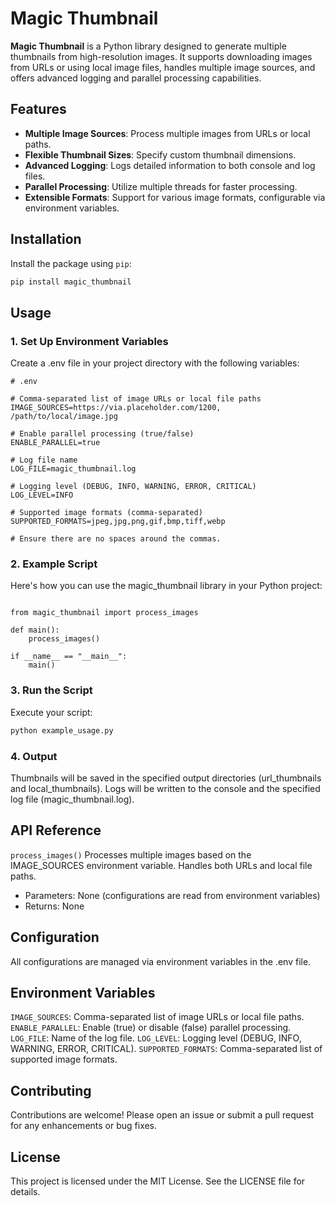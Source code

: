 # Magic Thumbnail

**Magic Thumbnail** is a Python library designed to generate multiple thumbnails from high-resolution images. It supports downloading images from URLs or using local image files, handles multiple image sources, and offers advanced logging and parallel processing capabilities.

## Features

- **Multiple Image Sources**: Process multiple images from URLs or local paths.
- **Flexible Thumbnail Sizes**: Specify custom thumbnail dimensions.
- **Advanced Logging**: Logs detailed information to both console and log files.
- **Parallel Processing**: Utilize multiple threads for faster processing.
- **Extensible Formats**: Support for various image formats, configurable via environment variables.

## Installation

Install the package using `pip`:

```bash
pip install magic_thumbnail
```

## Usage
### 1. Set Up Environment Variables
Create a .env file in your project directory with the following variables:

```
# .env

# Comma-separated list of image URLs or local file paths
IMAGE_SOURCES=https://via.placeholder.com/1200, /path/to/local/image.jpg

# Enable parallel processing (true/false)
ENABLE_PARALLEL=true

# Log file name
LOG_FILE=magic_thumbnail.log

# Logging level (DEBUG, INFO, WARNING, ERROR, CRITICAL)
LOG_LEVEL=INFO

# Supported image formats (comma-separated)
SUPPORTED_FORMATS=jpeg,jpg,png,gif,bmp,tiff,webp

# Ensure there are no spaces around the commas.

```

### 2. Example Script
Here's how you can use the magic_thumbnail library in your Python project:

```# example_usage.py

from magic_thumbnail import process_images

def main():
    process_images()

if __name__ == "__main__":
    main()
```


### 3. Run the Script
Execute your script:
```bash
python example_usage.py
```

### 4. Output
Thumbnails will be saved in the specified output directories (url_thumbnails and local_thumbnails). Logs will be written to the console and the specified log file (magic_thumbnail.log).

## API Reference
`process_images()`
Processes multiple images based on the IMAGE_SOURCES environment variable. Handles both URLs and local file paths.
- Parameters: None (configurations are read from environment variables)
- Returns: None

## Configuration
All configurations are managed via environment variables in the .env file.

## Environment Variables
`IMAGE_SOURCES`: Comma-separated list of image URLs or local file paths.
`ENABLE_PARALLEL`: Enable (true) or disable (false) parallel processing.
`LOG_FILE`: Name of the log file.
`LOG_LEVEL`: Logging level (DEBUG, INFO, WARNING, ERROR, CRITICAL).
`SUPPORTED_FORMATS`: Comma-separated list of supported image formats.

## Contributing
Contributions are welcome! Please open an issue or submit a pull request for any enhancements or bug fixes.

## License
This project is licensed under the MIT License. See the LICENSE file for details.